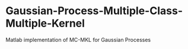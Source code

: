 Gaussian-Process-Multiple-Class-Multiple-Kernel
===============================================

Matlab implementation of MC-MKL for Gaussian Processes

